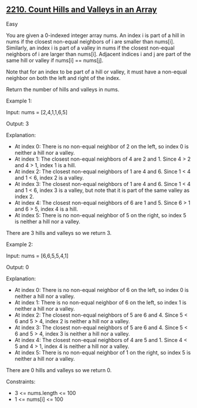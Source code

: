 ## [2210. Count Hills and Valleys in an Array](https://leetcode.com/problems/count-hills-and-valleys-in-an-array/)

Easy

You are given a 0-indexed integer array nums. An index i is part of a hill in nums if the closest non-equal neighbors of i are smaller than nums[i]. Similarly, an index i is part of a valley in nums if the closest non-equal neighbors of i are larger than nums[i]. Adjacent indices i and j are part of the same hill or valley if nums[i] == nums[j].

Note that for an index to be part of a hill or valley, it must have a non-equal neighbor on both the left and right of the index.

Return the number of hills and valleys in nums.

Example 1:

Input: nums = [2,4,1,1,6,5]

Output: 3

Explanation:

- At index 0: There is no non-equal neighbor of 2 on the left, so index 0 is neither a hill nor a valley.
- At index 1: The closest non-equal neighbors of 4 are 2 and 1. Since 4 > 2 and 4 > 1, index 1 is a hill. 
- At index 2: The closest non-equal neighbors of 1 are 4 and 6. Since 1 < 4 and 1 < 6, index 2 is a valley.
- At index 3: The closest non-equal neighbors of 1 are 4 and 6. Since 1 < 4 and 1 < 6, index 3 is a valley, but note that it is part of the same valley as index 2.
- At index 4: The closest non-equal neighbors of 6 are 1 and 5. Since 6 > 1 and 6 > 5, index 4 is a hill.
- At index 5: There is no non-equal neighbor of 5 on the right, so index 5 is neither a hill nor a valley. 

There are 3 hills and valleys so we return 3.

Example 2:

Input: nums = [6,6,5,5,4,1]

Output: 0

Explanation:

- At index 0: There is no non-equal neighbor of 6 on the left, so index 0 is neither a hill nor a valley.
- At index 1: There is no non-equal neighbor of 6 on the left, so index 1 is neither a hill nor a valley.
- At index 2: The closest non-equal neighbors of 5 are 6 and 4. Since 5 < 6 and 5 > 4, index 2 is neither a hill nor a valley.
- At index 3: The closest non-equal neighbors of 5 are 6 and 4. Since 5 < 6 and 5 > 4, index 3 is neither a hill nor a valley.
- At index 4: The closest non-equal neighbors of 4 are 5 and 1. Since 4 < 5 and 4 > 1, index 4 is neither a hill nor a valley.
- At index 5: There is no non-equal neighbor of 1 on the right, so index 5 is neither a hill nor a valley.

There are 0 hills and valleys so we return 0.
 
Constraints:

- 3 <= nums.length <= 100
- 1 <= nums[i] <= 100